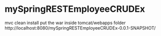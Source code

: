 # mySpringRESTEmployeeCRUDEx
mvc clean install
put the war inside tomcat/webapps folder
http://localhost:8080/mySpringRESTEmployeeCRUDEx-0.0.1-SNAPSHOT/
